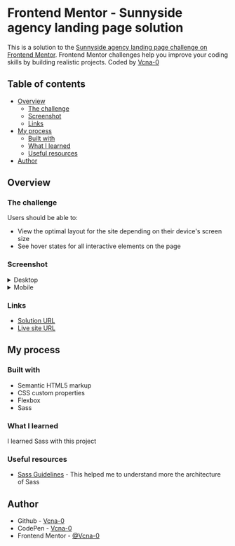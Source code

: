 # Frontend Mentor - Sunnyside agency landing page solution

This is a solution to the [Sunnyside agency landing page challenge on Frontend Mentor](https://www.frontendmentor.io/challenges/sunnyside-agency-landing-page-7yVs3B6ef). Frontend Mentor challenges help you improve your coding skills by building realistic projects. Coded by [Vcna-0](https://github.com/Vcna-0)

## Table of contents

- [Overview](#overview)
  - [The challenge](#the-challenge)
  - [Screenshot](#screenshot)
  - [Links](#links)
- [My process](#my-process)
  - [Built with](#built-with)
  - [What I learned](#what-i-learned)
  - [Useful resources](#useful-resources)
- [Author](#author)

## Overview

### The challenge

Users should be able to:

- View the optimal layout for the site depending on their device's screen size
- See hover states for all interactive elements on the page

### Screenshot

<details>
  <summary>Desktop</summary>
  <p align="center">
    <img src="images/screenshots/desktop.png" alt=""/>
  </p>
</details>

<details>
  <summary>Mobile</summary>
  <p align="center">
    <img src="images/screenshots/mobile.png" alt=""/>
  </p>
</details>

### Links

- [Solution URL](https://www.frontendmentor.io/solutions/sunnyside-agency-landing-page-with-html5-flexbox-and-sass-7DFcuLS-7)
- [Live site URL](https://vcna-0.github.io/FrontendMentor-challenges/Sunnyside-agency-landing-page/)

## My process

### Built with

- Semantic HTML5 markup
- CSS custom properties
- Flexbox
- Sass

### What I learned

I learned Sass with this project

### Useful resources

- [Sass Guidelines](https://sass-guidelin.es/fr/#architecture) - This helped me to understand more the architecture of Sass

## Author

- Github - [Vcna-0](https://github.com/Vcna-0)
- CodePen - [Vcna-0](https://codepen.io/vcna-0)
- Frontend Mentor - [@Vcna-0](https://www.frontendmentor.io/profile/Vcna-0)
